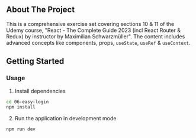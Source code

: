 ## About The Project

This is a comprehensive exercise set covering sections 10 & 11 of the Udemy course, "React - The Complete Guide 2023 (incl React Router & Redux) by instructor by Maximilian Schwarzmüller". The content includes advanced concepts like components, props, `useState`, `useRef` & `useContext`.

## Getting Started

### Usage

1. Install dependencies

```sh
cd 06-easy-login
npm install
```

2. Run the application in development mode

```sh
npm run dev
```
